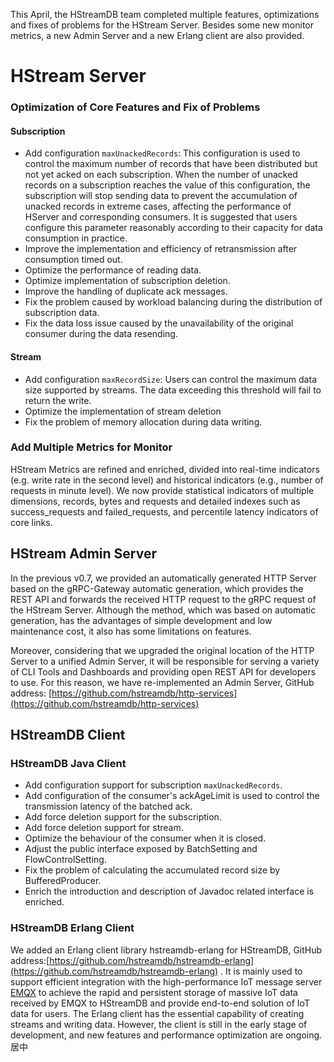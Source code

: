 This April, the HStreamDB team completed multiple features, optimizations and fixes of problems for the HStream Server. Besides some new monitor metrics, a new Admin Server and a new Erlang client are also provided.

# HStream Server

### Optimization of Core Features and Fix of Problems

#### Subscription

- Add configuration `maxUnackedRecords`: This configuration is used to control the maximum number of records that have been distributed but not yet acked on each subscription. When the number of unacked records on a subscription reaches the value of this configuration, the subscription will stop sending data to prevent the accumulation of unacked records in extreme cases, affecting the performance of HServer and corresponding consumers. It is suggested that users configure this parameter reasonably according to their capacity for data consumption in practice.
- Improve the implementation and efficiency of retransmission after consumption timed out.
- Optimize the performance of reading data.
- Optimize implementation of subscription deletion.
- Improve the handling of duplicate ack messages.
- Fix the problem caused by workload balancing during the distribution of subscription data.
- Fix the data loss issue caused by the unavailability of the original consumer during the data resending.

#### Stream

- Add configuration `maxRecordSize`: Users can control the maximum data size supported by streams. The data exceeding this threshold will fail to return the write.
- Optimize the implementation of stream deletion
- Fix the problem of memory allocation during data writing.

### Add Multiple Metrics for Monitor

HStream Metrics are refined and enriched, divided into real-time indicators (e.g. write rate in the second level) and historical indicators (e.g., number of requests in minute level). We now provide statistical indicators of multiple dimensions, records, bytes and requests and detailed indexes such as success_requests and failed_requests, and percentile latency indicators of core links.

## HStream Admin Server

In the previous v0.7, we provided an automatically generated HTTP Server based on the gRPC-Gateway automatic generation, which provides the REST API and forwards the received HTTP request to the gRPC request of the HStream Server. Although the method, which was based on automatic generation, has the advantages of simple development and low maintenance cost, it also has some limitations on features.

Moreover, considering that we upgraded the original location of the HTTP Server to a unified Admin Server, it will be responsible for serving a variety of CLI Tools and Dashboards and providing open REST API for developers to use. For this reason, we have re-implemented an Admin Server, GitHub address: [https://github.com/hstreamdb/http-services](https://github.com/hstreamdb/http-services)

## HStreamDB Client

### HStreamDB Java Client

- Add configuration support for subscription `maxUnackedRecords`.
- Add configuration of the consumer's ackAgeLimit is used to control the transmission latency of the batched ack.
- Add force deletion support for the subscription.
- Add force deletion support for stream.
- Optimize the behaviour of the consumer when it is closed.
- Adjust the public interface exposed by BatchSetting and FlowControlSetting.
- Fix the problem of calculating the accumulated record size by BufferedProducer.
- Enrich the introduction and description of Javadoc related interface is enriched.

### HStreamDB Erlang Client

We added an Erlang client library hstreamdb-erlang for HStreamDB, GitHub address:[https://github.com/hstreamdb/hstreamdb-erlang](https://github.com/hstreamdb/hstreamdb-erlang) . It is mainly used to support efficient integration with the high-performance IoT message server [EMQX](https://www.emqx.com/en/products/emqx) to achieve the rapid and persistent storage of massive IoT data received by EMQX to HStreamDB and provide end-to-end solution of IoT data for users. The Erlang client has the essential capability of creating streams and writing data. However, the client is still in the early stage of development, and new features and performance optimization are ongoing.
居中
